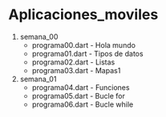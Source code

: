 # Aplicaciones_moviles

1. semana_00
    * programa00.dart - Hola mundo
    * programa01.dart - Tipos de datos
    * programa02.dart - Listas
    * programa03.dart - Mapas1
2. semana_01
    * programa04.dart - Funciones
    * programa05.dart - Bucle for
    * programa06.dart - Bucle while
